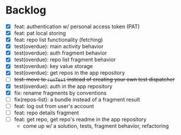 # Backlog
- [x] feat: authentication w/ personal access token (PAT)
- [x] feat: pat local storing
- [x] feat: repo list functionality (fetching)
- [x] test(overdue): main activity behavior
- [x] test(overdue): auth fragment behavior
- [x] test(overdue): repo list fragment behavior
- [x] test(overdue): key value storage
- [x] test(overdue): get repos in the app repository
- [ ] ~~test: move to `runTest` instead of creating your own test dispatcher~~
- [x] test(overdue): auth in the app repository
- [x] fix: rename fragments by conventions
- [ ] fix(repos-list): a bundle instead of a fragment result
- [ ] feat: log out from user's account
- [ ] feat: repo details fragment
- [ ] feat: get repo, get repo's readme in the app repository
  - come up w/ a solution, tests, fragment behavior, refactoring